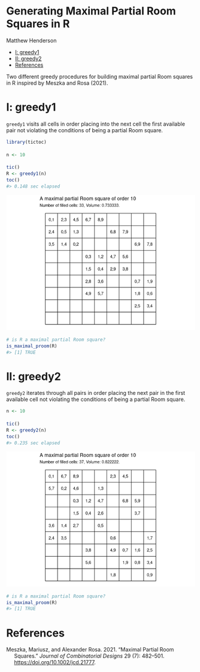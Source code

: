 Generating Maximal Partial Room Squares in R
================
Matthew Henderson

-   [I: greedy1](#i-greedy1)
-   [II: greedy2](#ii-greedy2)
-   [References](#references)

<!-- README.md is generated from README.Rmd. Please edit that file -->

Two different greedy procedures for building maximal partial Room
squares in R inspired by Meszka and Rosa (2021).

# I: greedy1

`greedy1` visits all cells in order placing into the next cell the first
available pair not violating the conditions of being a partial Room
square.

``` r
library(tictoc)

n <- 10

tic()
R <- greedy1(n)
toc()
#> 0.148 sec elapsed
```

![](figure/greedy1_example_plot-1.png)<!-- -->

``` r
# is R a maximal partial Room square?
is_maximal_proom(R)
#> [1] TRUE
```

# II: greedy2

`greedy2` iterates through all pairs in order placing the next pair in
the first available cell not violating the conditions of being a partial
Room square.

``` r
n <- 10

tic()
R <- greedy2(n)
toc()
#> 0.235 sec elapsed
```

![](figure/greedy2_example_plot-1.png)<!-- -->

``` r
# is R a maximal partial Room square?
is_maximal_proom(R)
#> [1] TRUE
```

# References

<div id="refs" class="references csl-bib-body hanging-indent">

<div id="ref-meszkaMaximalPartialRoom2021" class="csl-entry">

Meszka, Mariusz, and Alexander Rosa. 2021. “Maximal Partial Room
Squares.” *Journal of Combinatorial Designs* 29 (7): 482–501.
<https://doi.org/10.1002/jcd.21777>.

</div>

</div>
